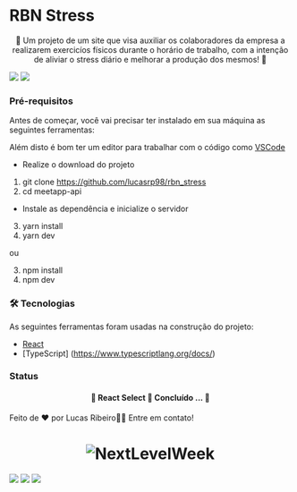 # RBN Stress


<p align="center">🚀 Um projeto de um site que visa auxiliar os colaboradores da empresa a realizarem exercicíos físicos durante o horário de trabalho, com a intenção de aliviar o stress diário e melhorar a produção dos mesmos! 🚀</p>

<img src="https://img.shields.io/static/v1?label=React&message=RBN-Stress&color=7159c1&style=for-the-badge&logo=ghost"/>

<img src="https://img.shields.io/static/v1?label=TypeScript&message=RBN-Stress&color=7159c1&style=for-the-badge&logo=ghost"/>

### Pré-requisitos

Antes de começar, você vai precisar ter instalado em sua máquina as seguintes ferramentas:

Além disto é bom ter um editor para trabalhar com o código como [VSCode](https://code.visualstudio.com/)

* Realize o download do projeto


1. git clone https://github.com/lucasrp98/rbn_stress
2. cd meetapp-api

* Instale as dependência e inicialize o servidor

3. yarn install
4. yarn dev

ou 

3. npm install
4. npm dev

### 🛠 Tecnologias

As seguintes ferramentas foram usadas na construção do projeto:

- [React](https://pt-br.reactjs.org/)
- [TypeScript] (https://www.typescriptlang.org/docs/)

### Status
<h4 align="center"> 
	🚧  React Select 🚀 Concluído ...  🚧
</h4>

Feito de ❤️ por Lucas Ribeiro👋🏽 Entre em contato!

<h1 align="center">
  <img alt="NextLevelWeek" title="#NextLevelWeek" src="https://avatars.githubusercontent.com/u/102001519?s=400&u=445ed2f86820cfae35c3857d9ebce7edde871327&v=4" />
</h1>

<div>
<a href="https://www.instagram.com/lucasribeiroo_98/" target="_blank"><img src="https://img.shields.io/badge/-Instagram-%23E4405F?style=for-the-badge&logo=instagram&logoColor=white" target="_blank"></a>
<a href = "lucaorpacheco@gmail.com"><img src="https://img.shields.io/badge/Gmail-D14836?style=for-the-badge&logo=gmail&logoColor=white" target="_blank"></a>
<a href="https://www.linkedin.com/in/lucas-ribeiro-582871169/" target="_blank"><img src="https://img.shields.io/badge/-LinkedIn-%230077B5?style=for-the-badge&logo=linkedin&logoColor=white" target="_blank"></a>   
</div>
